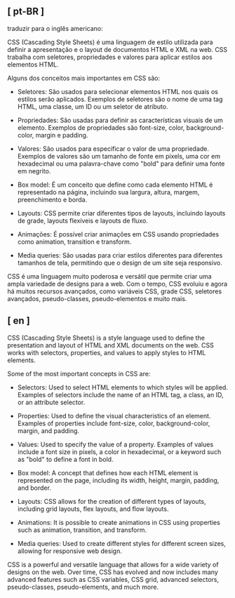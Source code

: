 ## [ pt-BR ]

traduzir para o inglês americano:

CSS (Cascading Style Sheets) é uma linguagem de estilo utilizada para definir a apresentação e o layout de documentos HTML e XML na web. CSS trabalha com seletores, propriedades e valores para aplicar estilos aos elementos HTML.

Alguns dos conceitos mais importantes em CSS são:

* Seletores: São usados para selecionar elementos HTML nos quais os estilos serão aplicados. Exemplos de seletores são o nome de uma tag HTML, uma classe, um ID ou um seletor de atributo.

* Propriedades: São usadas para definir as características visuais de um elemento. Exemplos de propriedades são font-size, color, background-color, margin e padding.

* Valores: São usados para especificar o valor de uma propriedade. Exemplos de valores são um tamanho de fonte em pixels, uma cor em hexadecimal ou uma palavra-chave como "bold" para definir uma fonte em negrito.

* Box model: É um conceito que define como cada elemento HTML é representado na página, incluindo sua largura, altura, margem, preenchimento e borda.

* Layouts: CSS permite criar diferentes tipos de layouts, incluindo layouts de grade, layouts flexíveis e layouts de fluxo.

* Animações: É possível criar animações em CSS usando propriedades como animation, transition e transform.

* Media queries: São usadas para criar estilos diferentes para diferentes tamanhos de tela, permitindo que o design de um site seja responsivo.

CSS é uma linguagem muito poderosa e versátil que permite criar uma ampla variedade de designs para a web. Com o tempo, CSS evoluiu e agora há muitos recursos avançados, como variáveis CSS, grade CSS, seletores avançados, pseudo-classes, pseudo-elementos e muito mais.


## [ en ]

CSS (Cascading Style Sheets) is a style language used to define the presentation and layout of HTML and XML documents on the web. CSS works with selectors, properties, and values to apply styles to HTML elements.

Some of the most important concepts in CSS are:

* Selectors: Used to select HTML elements to which styles will be applied. Examples of selectors include the name of an HTML tag, a class, an ID, or an attribute selector.

* Properties: Used to define the visual characteristics of an element. Examples of properties include font-size, color, background-color, margin, and padding.

* Values: Used to specify the value of a property. Examples of values include a font size in pixels, a color in hexadecimal, or a keyword such as "bold" to define a font in bold.

* Box model: A concept that defines how each HTML element is represented on the page, including its width, height, margin, padding, and border.

* Layouts: CSS allows for the creation of different types of layouts, including grid layouts, flex layouts, and flow layouts.

* Animations: It is possible to create animations in CSS using properties such as animation, transition, and transform.

* Media queries: Used to create different styles for different screen sizes, allowing for responsive web design.

CSS is a powerful and versatile language that allows for a wide variety of designs on the web. Over time, CSS has evolved and now includes many advanced features such as CSS variables, CSS grid, advanced selectors, pseudo-classes, pseudo-elements, and much more.